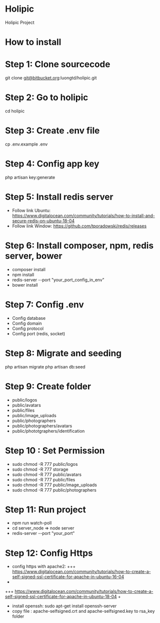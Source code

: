 # Holipic
Holipic Project
# How to install

# Step 1: Clone sourcecode
git clone git@bitbucket.org:luongtd/holipic.git

# Step 2: Go to holipic
cd holipic

# Step 3: Create .env file
cp .env.example .env

# Step 4: Config app key
php artisan key:generate

# Step 5: Install redis server
+ Follow link Ubuntu: https://www.digitalocean.com/community/tutorials/how-to-install-and-secure-redis-on-ubuntu-18-04
+ Follow link Window: https://github.com/tporadowski/redis/releases

# Step 6: Install composer, npm, redis server, bower 
+ composer install
+ npm install
+ redis-server --port "your_port_config_in_env"
+ bower install

# Step 7: Config .env
+ Config database
+ Config domain
+ Config protocol
+ Config port (redis, socket)

# Step 8: Migrate and seeding 
php artisan migrate
php artisan db:seed

# Step 9: Create folder
+ public/logos
+ public/avatars
+ public/files
+ public/image_uploads
+ public/photographers
+ public/photographers/avatars
+ public/phototgraphers/identification

# Step 10 : Set Permission
+ sudo chmod -R 777 public/logos
+ sudo chmod -R 777 storage
+ sudo chmod -R 777 public/avatars
+ sudo chmod -R 777 public/files
+ sudo chmod -R 777 public/image_uploads
+ sudo chmod -R 777 public/photographers

# Step 11: Run project
+ npm run watch-poll
+ cd server_node => node server
+ redis-server --port "your_port"

# Step 12: Config Https
+ config https with apache2: 
+++ https://www.digitalocean.com/community/tutorials/how-to-create-a-self-signed-ssl-certificate-for-apache-in-ubuntu-16-04
+
+++ https://www.digitalocean.com/community/tutorials/how-to-create-a-self-signed-ssl-certificate-for-apache-in-ubuntu-18-04
+
+ install openssh: sudo apt-get install openssh-server
+ copy file : apache-selfsigned.crt and apache-selfsigned.key to rsa_key folder